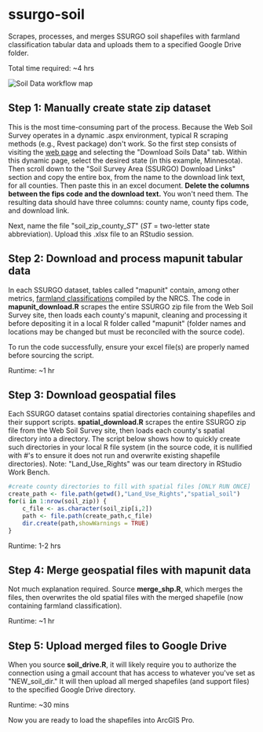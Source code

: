 # ssurgo-soil
Scrapes, processes, and merges SSURGO soil shapefiles with farmland classification tabular data and uploads them to a specified Google Drive folder.

Total time required: ~4 hrs

![Soil Data workflow map](https://github.com/[AMGold99]/[ssurgo-soil]/blob/[main]/soildataworkflow.png?raw=true)

## Step 1: Manually create state zip dataset

This is the most time-consuming part of the process. Because the Web Soil Survey operates in a dynamic .aspx environment, typical R scraping methods (e.g., Rvest package) don't work. So the first step consists of visiting the [web page](https://websoilsurvey.sc.egov.usda.gov/App/WebSoilSurvey.aspx) and selecting the "Download Soils Data" tab. Within this dynamic page, select the desired state (in this example, Minnesota). Then scroll down to the "Soil Survey Area (SSURGO) Download Links" section and copy the entire box, from the name to the download link text, for all counties. Then paste this in an excel document. **Delete the columns between the fips code and the download text.** You won't need them. The resulting data should have three columns: county name, county fips code, and download link.

Next, name the file "soil_zip_county_*ST*" (*ST* = two-letter state abbreviation). Upload this .xlsx file to an RStudio session.

## Step 2: Download and process mapunit tabular data

In each SSURGO dataset, tables called "mapunit" contain, among other metrics, [farmland classifications](https://www.nrcs.usda.gov/wps/portal/nrcs/detailfull/pr/soils/?cid=nrcs141p2_037285) compiled by the NRCS. The code in **mapunit_download.R** scrapes the entire SSURGO zip file from the Web Soil Survey site, then loads each county's mapunit, cleaning and processing it before depositing it in a local R folder called "mapunit" (folder names and locations may be changed but must be reconciled with the source code). 

To run the code successfully, ensure your excel file(s) are properly named before sourcing the script. 

Runtime: ~1 hr

## Step 3: Download geospatial files

Each SSURGO dataset contains spatial directories containing shapefiles and their support scripts. **spatial_download.R** scrapes the entire SSURGO zip file from the Web Soil Survey site, then loads each county's spatial directory into a directory. The script below shows how to quickly create such directories in your local R file system (in the source code, it is nullified with #'s to ensure it does not run and overwrite existing shapefile directories). Note: "Land_Use_Rights" was our team directory in RStudio Work Bench.

```r
#create county directories to fill with spatial files [ONLY RUN ONCE]
create_path <- file.path(getwd(),"Land_Use_Rights","spatial_soil")
for(i in 1:nrow(soil_zip)) {
    c_file <- as.character(soil_zip[i,2])
    path <- file.path(create_path,c_file)
    dir.create(path,showWarnings = TRUE) 
}
```

Runtime: 1-2 hrs

## Step 4: Merge geospatial files with mapunit data

Not much explanation required. Source **merge_shp.R**, which merges the files, then overwrites the old spatial files with the merged shapefile (now containing farmland classification).

Runtime: ~1 hr

## Step 5: Upload merged files to Google Drive

When you source **soil_drive.R**, it will likely require you to authorize the connection using a gmail account that has access to whatever you've set as "NEW_soil_dir." It will then upload all merged shapefiles (and support files) to the specified Google Drive directory.

Runtime: ~30 mins

Now you are ready to load the shapefiles into ArcGIS Pro.

